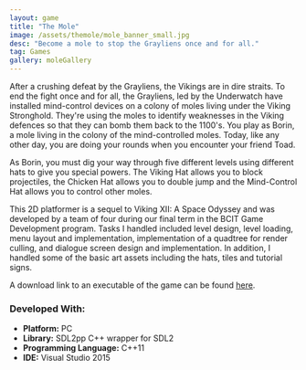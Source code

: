 ```yaml
---
layout: game
title: "The Mole"
image: /assets/themole/mole_banner_small.jpg
desc: "Become a mole to stop the Grayliens once and for all."
tag: Games
gallery: moleGallery
---
```

After a crushing defeat by the Grayliens, the Vikings are in dire straits. To end the fight once and for all, the Grayliens, led by the Underwatch have installed mind-control devices on a colony of moles living under the Viking Stronghold. They're using the moles to identify weaknesses in the Viking defences so that they can bomb them back to the 1100's. You play as Borin, a mole living in the colony of the mind-controlled moles. Today, like any other day, you are doing your rounds when you encounter your friend Toad.

As Borin, you must dig your way through five different levels using different hats to give you special powers. The Viking Hat allows you to block projectiles, the Chicken Hat allows you to double jump and the Mind-Control Hat allows you to control other moles.

This 2D platformer is a sequel to Viking XII: A Space Odyssey and was developed by a team of four during our final term in the BCIT Game Development program. Tasks I handled included level design, level loading, menu layout and implementation, implementation of a quadtree for render culling, and dialogue screen design and implementation. In addition, I handled some of the basic art assets including the hats, tiles and tutorial signs.

A download link to an executable of the game can be found <a href="https://drive.google.com/file/d/0B6pPk6ylguVNSzBTVFJ6QlBuaVU/view">here</a>.

### Developed With:
* __Platform:__ PC
* __Library:__ SDL2pp C++ wrapper for SDL2
* __Programming Language:__ C++11
* __IDE:__ Visual Studio 2015